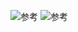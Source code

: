 ![参考](https://people.blog.csdn.net/article/details/123729595)
![参考](https://www.jianshu.com/c/901e64bb4a5f)